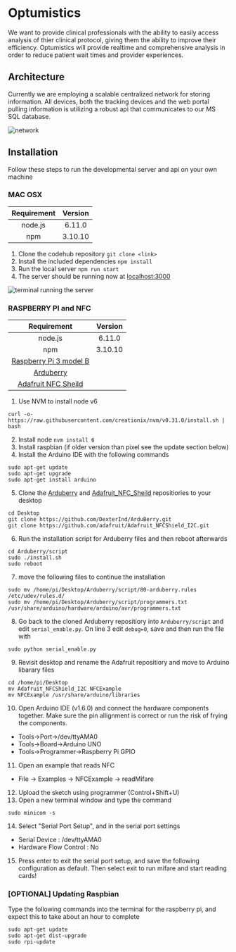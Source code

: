 # Optumistics

We want to provide clinical professionals with the ability to easily access analysis of thier clinical protocol, giving them the ability to improve their efficiency. Optumistics will provide realtime and comprehensive analysis in order to reduce patient wait times and provider experiences. 

## Architecture

Currently we are employing a scalable centralized network for storing information. All devices, both the tracking devices and the web portal pulling information is utilizing a robust api that communicates to our MS SQL database. 

![network](http://i.imgur.com/p16rf1x.jpg) 
      

## Installation 
Follow these steps to run the developmental server and api on your own machine

### MAC OSX 

| Requirement  | Version |
|:-------------:| :-----:|
|  node.js | 6.11.0|
| npm | 3.10.10 |

1. Clone the codehub repository `git clone <link>`
2. Install the included dependencies `npm install`
3. Run the local server `npm run start`
4. The server should be running now at [localhost:3000](https://localhost:3000)

![terminal running the server](http://i.imgur.com/ituDiuu.png)


### RASPBERRY PI and NFC

| Requirement  | Version |
|:-------------:| :-----:|
|  node.js | 6.11.0|
| npm | 3.10.10 |
| [Raspberry Pi 3 model B](https://www.amazon.com/Raspberry-Model-A1-2GHz-64-bit-quad-core/dp/B01CD5VC92/ref=sr_1_1?ie=UTF8&qid=1498152979&sr=8-1&keywords=raspberry+pi+3+model+3b) | |
| [Arduberry](https://www.amazon.com/Arduberry-for-the-Raspberry-Pi/dp/B00K1KYHGC/ref=sr_1_1?ie=UTF8&qid=1498153002&sr=8-1&keywords=arduberry)| |
| [Adafruit NFC Sheild](https://www.amazon.com/Adafruit-Controller-Shield-Arduino-Extras/dp/B00IQY2P82/ref=sr_1_1?ie=UTF8&qid=1498153042&sr=8-1&keywords=adafruit+nfc+shield)| |

1. Use NVM to install node v6
```
curl -o- https://raw.githubusercontent.com/creationix/nvm/v0.31.0/install.sh | bash
```
2. Install node `nvm install 6`
3. Install raspbian (if older version than pixel see the update section below)
4. Install the Arduino IDE with the following commands
```
sudo apt-get update 
sudo apt-get upgrade 
sudo apt-get install arduino
```
5. Clone the [Arduberry](https://github.com/DexterInd/ArduBerry) and [Adafruit_NFC_Sheild]() repositiories to your desktop
```
cd Desktop
git clone https://github.com/DexterInd/ArduBerry.git
git clone https://github.com/adafruit/Adafruit_NFCShield_I2C.git
```
6. Run the installation script for Arduberry files and then reboot afterwards
```
cd Arduberry/script
sudo ./install.sh
sudo reboot
```
7. move the following files to continue the installation 
```
sudo mv /home/pi/Desktop/Arduberry/script/80-arduberry.rules /etc/udev/rules.d/
sudo mv /home/pi/Desktop/Arduberry/script/programmers.txt /usr/share/arduino/hardware/arduino/avr/programmers.txt
```
8. Go back to the cloned Arduberry repositiory into `Arduberry/script` and edit `serial_enable.py`. On line 3 edit `debug=0`, save and then run the file with 
```
sudo python serial_enable.py
```
9. Revisit desktop and rename the Adafruit repositiory and move to Arduino libarary files
```
cd /home/pi/Desktop
mv Adafruit_NFCShield_I2C NFCExample
mv NFCExample /usr/share/arduino/libraries
```
10. Open Arduino IDE (v1.6.0) and connect the hardware components together. Make sure the pin allignment is correct or run the risk of frying the components. 
- Tools->Port->/dev/ttyAMA0
- Tools->Board->Arduino UNO
- Tools->Programmer->Raspberry Pi GPIO
11. Open an example that reads NFC 
- File -> Examples -> NFCExample -> readMifare
12. Upload the sketch using programmer (Control+Shift+U)
13. Open a new terminal window and type the command 
```
sudo minicom -s 
```
14. Select "Serial Port Setup", and in the serial port settings 
- Serial Device : /dev/ttyAMA0
- Hardware Flow Control : No 
15. Press enter to exit the serial port setup, and save the following configuration as default. Then select exit to run mifare and start reading cards! 


### [OPTIONAL] Updating Raspbian 

Type the following commands into the terminal for the raspberry pi, and expect this to take about an hour to complete

```
sudo apt-get update 
sudo apt-get dist-upgrade 
sudo rpi-update 
```



